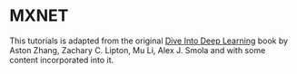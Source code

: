 # MXNET
This tutorials is adapted from the original [Dive Into Deep Learning](https://d2l.ai) book by Aston Zhang, Zachary C. Lipton, Mu Li, Alex J. Smola and with some content incorporated into it.

